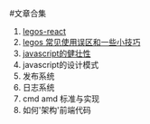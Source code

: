 #文章合集

1. [legos-react](https://github.com/dearlordchen/blog/issues/2)
2. [legos 常见使用误区和一些小技巧](https://github.com/dearlordchen/blog/issues/3)
3. [javascript的健壮性](https://github.com/dearlordchen/blog/issues/4)
4. javascript的设计模式
5. 发布系统
6. 日志系统
7. cmd amd 标准与实现
8. 如何'架构'前端代码